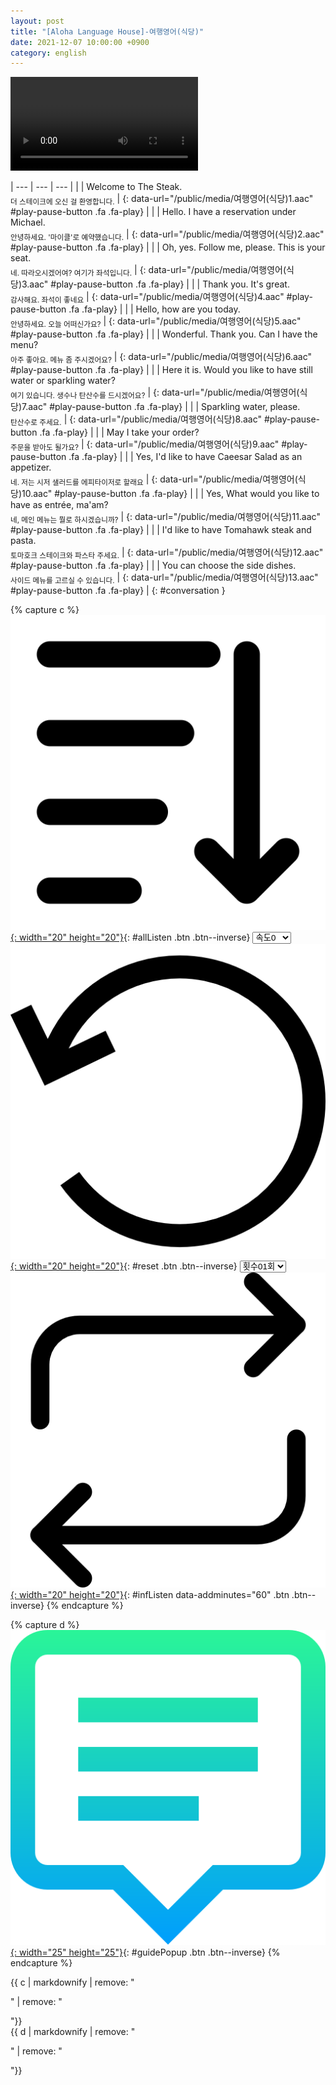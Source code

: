 ```yaml
---
layout: post
title: "[Aloha Language House]-여행영어(식당)"
date: 2021-12-07 10:00:00 +0900
category: english
---
```


<div class="video-container">
    <video id="player" class="video-js vjs-default-skin vjs-big-play-centered" data-json="/public/json/Aloha Language House-여행영어(식당).json"></video>
</div>

| --- | --- | --- |
| | Welcome to The Steak.<br /><sub>더 스테이크에 오신 걸 환영합니다.</sub> | [](#){: data-url="/public/media/여행영어(식당)1.aac" #play-pause-button .fa .fa-play} |
| | Hello. I have a reservation under Michael.<br /><sub>안녕하세요. '마이클'로 예약했습니다.</sub> | [](#){: data-url="/public/media/여행영어(식당)2.aac" #play-pause-button .fa .fa-play} |
| | Oh, yes. Follow me, please. This is your seat.<br /><sub>네. 따라오시겠어여? 여기가 좌석입니다.</sub> | [](#){: data-url="/public/media/여행영어(식당)3.aac" #play-pause-button .fa .fa-play} |
| | Thank you. It's great.<br /><sub>감사해요. 좌석이 좋네요</sub> | [](#){: data-url="/public/media/여행영어(식당)4.aac" #play-pause-button .fa .fa-play} |
| | Hello, how are you today.<br /><sub>안녕하세요. 오늘 어떠신가요?</sub> | [](#){: data-url="/public/media/여행영어(식당)5.aac" #play-pause-button .fa .fa-play} |
| | Wonderful. Thank you. Can I have the menu?<br /><sub>아주 좋아요. 메뉴 좀 주시겠어요?</sub> | [](#){: data-url="/public/media/여행영어(식당)6.aac" #play-pause-button .fa .fa-play} |
| | Here it is. Would you like to have still water or sparkling water?<br /><sub>여기 있습니다. 생수나 탄산수를 드시겠어요?</sub> | [](#){: data-url="/public/media/여행영어(식당)7.aac" #play-pause-button .fa .fa-play} |
| | Sparkling water, please.<br /><sub>탄산수로 주세요.</sub> | [](#){: data-url="/public/media/여행영어(식당)8.aac" #play-pause-button .fa .fa-play} |
| | May I take your order?<br /><sub>주문을 받아도 될가요?</sub> | [](#){: data-url="/public/media/여행영어(식당)9.aac" #play-pause-button .fa .fa-play} |
| | Yes, I'd like to have Caeesar Salad as an appetizer.<br /><sub>네. 저는 시저 샐러드를 에피타이저로 할래요</sub> | [](#){: data-url="/public/media/여행영어(식당)10.aac" #play-pause-button .fa .fa-play} |
| | Yes, What would you like to have as entrée, ma'am?<br /><sub>네, 메인 메뉴는 뭘로 하시겠습니까?</sub> | [](#){: data-url="/public/media/여행영어(식당)11.aac" #play-pause-button .fa .fa-play} |
| | I'd like to have Tomahawk steak and pasta.<br /><sub>토마호크 스테이크와 파스타 주세요.</sub> | [](#){: data-url="/public/media/여행영어(식당)12.aac" #play-pause-button .fa .fa-play} |
| | You can choose the side dishes.<br /><sub>사이드 메뉴를 고르실 수 있습니다.</sub> | [](#){: data-url="/public/media/여행영어(식당)13.aac" #play-pause-button .fa .fa-play} |
{: #conversation }

{% capture c %}
  [![](/public/icon/sorting-order-button.png){: width="20" height="20"}](#){: #allListen .btn .btn--inverse}
  <select id="playbackspeed">
    <option value="2.0">속도+2</option>
    <option value="1.5">속도+1</option>
    <option value="1.0" selected>속도0</option>
    <option value="0.75">속도-1</option>
    <option value="0.5">속도-2</option>
  </select>
  [![](/public/icon/reset-button.png){: width="20" height="20"}](#){: #reset .btn .btn--inverse}
  <select id="ringsToPlay">
    <option value="1">횟수01회</option>
    <option value="2">횟수02회</option>
    <option value="3">횟수03회</option>
    <option value="4">횟수04회</option>
    <option value="5">횟수05회</option>
    <option value="7">횟수07회</option>
    <option value="10">횟수10회</option>
  </select>
  [![](/public/icon/repeat-button.png){: width="20" height="20"}](#){: #infListen data-addminutes="60" .btn .btn--inverse}
{% endcapture %}

{% capture d %}
[![](/public/icon/open-popup-button.png){: width="25" height="25"}](#){: #guidePopup .btn .btn--inverse}
{% endcapture %}

<div class="bottom-bar">
  <div class="bottom-bar1"></div>
  <div class="bottom-bar2">{{ c | markdownify | remove: "<p>" | remove: "</p>"}}</div>
  <div class="bottom-bar3">{{ d | markdownify | remove: "<p>" | remove: "</p>"}}</div>
</div>